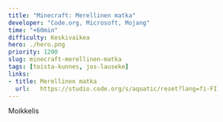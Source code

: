 ```yaml
---
title: "Minecraft: Merellinen matka"
developer: "Code.org, Microsoft, Mojang"
time: "+60min"
difficulty: Keskivaikea
hero: ./hero.png
priority: 1200
slug: minecraft-merellinen-matka
tags: [toista-kunnes, jos-lauseke]
links:
- title: Merellinen matka
  url:   https://studio.code.org/s/aquatic/reset?lang=fi-FI
---
```



Moikkelis
